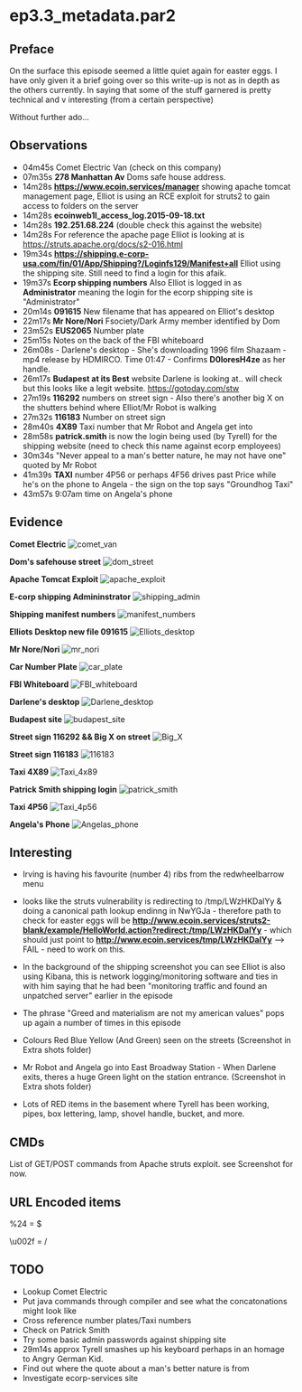ep3.3_metadata.par2
===================

Preface
-------

On the surface this episode seemed a little quiet again for easter eggs. I have only given it a brief going over so this write-up is not as in depth as the others currently. In saying that some of the stuff garnered is pretty technical and v interesting (from a certain perspective)

Without further ado...

Observations
------------

- 04m45s  Comet Electric Van (check on this company)
- 07m35s  **278 Manhattan Av** Doms safe house address.
- 14m28s  **https://www.ecoin.services/manager** showing apache tomcat management page, Elliot is using an RCE exploit for struts2 to gain access to folders on the server
- 14m28s  **ecoinweb1l_access_log.2015-09-18.txt**  
- 14m28s  **192.251.68.224** (double check this against the website)
- 14m28s  For reference the apache page Elliot is looking at is https://struts.apache.org/docs/s2-016.html
- 19m34s **https://shipping.e-corp-usa.com/fin/01/App/Shipping?/Loginfs129/Manifest+all** Elliot using the shipping site. Still need to find a login for this afaik. 
- 19m37s **Ecorp shipping numbers** Also Elliot is logged in as **Administrator** meaning the login for the ecorp shipping site is "Administrator"
- 20m14s **091615** New filename that has appeared on Elliot's desktop  
- 22m17s **Mr Nore/Nori** Fsociety/Dark Army member identified by Dom 
- 23m52s **EUS2065** Number plate  
- 25m15s Notes on the back of the FBI whiteboard
- 26m08s - Darlene's desktop - She's downloading 1996 film Shazaam - mp4 release by HDMIRCO. Time 01:47 - Confirms **D0loresH4ze** as her handle. 
- 26m17s **Budapest at its Best** website Darlene is looking at.. will check but this looks like a legit website. https://gotoday.com/stw
- 27m19s **116292** numbers on street sign - Also there's another big X on the shutters behind where Elliot/Mr Robot is walking  
- 27m32s **116183** Number on street sign 
- 28m40s **4X89** Taxi number that Mr Robot and Angela get into  
- 28m58s **patrick.smith** is now the login being used (by Tyrell) for the shipping website (need to check this name against ecorp employees)
- 30m34s "Never appeal to a man's better nature, he may not have one" quoted by Mr Robot
- 41m39s **TAXI** number 4P56 or perhaps 4F56 drives past Price while he's on the phone to Angela - the sign on the top says "Groundhog Taxi"
- 43m57s 9:07am time on Angela's phone

Evidence
--------
**Comet Electric**
![comet_van](https://github.com/z3r07h/Mr-R0B0T-s03-ARG/blob/ep4/Episodes/eps3.3_metadata.par2/screenshots/01-comet_electric_van.jpg)

**Dom's safehouse street**
![dom_street](https://github.com/z3r07h/Mr-R0B0T-s03-ARG/blob/ep4/Episodes/eps3.3_metadata.par2/screenshots/02-Manhattan_avenue.jpg)

**Apache Tomcat Exploit**
![apache_exploit](https://github.com/z3r07h/Mr-R0B0T-s03-ARG/blob/ep4/Episodes/eps3.3_metadata.par2/screenshots/03-Apache_struts_exploit.jpg)

**E-corp shipping Admininstrator**
![shipping_admin](https://github.com/z3r07h/Mr-R0B0T-s03-ARG/blob/ep4/Episodes/eps3.3_metadata.par2/screenshots/04-ecorp_shippinh_admin.jpg)

**Shipping manifest numbers**
![manifest_numbers](https://github.com/z3r07h/Mr-R0B0T-s03-ARG/blob/ep4/Episodes/eps3.3_metadata.par2/screenshots/05-shipping_manifest_numbers.jpg)

**Elliots Desktop new file 091615**
![Elliots_desktop](https://github.com/z3r07h/Mr-R0B0T-s03-ARG/blob/ep4/Episodes/eps3.3_metadata.par2/screenshots/06-elliot_desktop.jpg)

**Mr Nore/Nori**
![mr_nori](https://github.com/z3r07h/Mr-R0B0T-s03-ARG/blob/ep4/Episodes/eps3.3_metadata.par2/screenshots/07-Mr_Nori.jpg)

**Car Number Plate**
![car_plate](https://github.com/z3r07h/Mr-R0B0T-s03-ARG/blob/ep4/Episodes/eps3.3_metadata.par2/screenshots/08-Car_plate.jpg)

**FBI Whiteboard**
![FBI_whiteboard](https://github.com/z3r07h/Mr-R0B0T-s03-ARG/blob/ep4/Episodes/eps3.3_metadata.par2/screenshots/09-FBI_whiteboard.jpg)

**Darlene's desktop**
![Darlene_desktop](https://github.com/z3r07h/Mr-R0B0T-s03-ARG/blob/ep4/Episodes/eps3.3_metadata.par2/screenshots/10-Darlene_laptop.jpg)

**Budapest site**
![budapest_site](https://github.com/z3r07h/Mr-R0B0T-s03-ARG/blob/ep4/Episodes/eps3.3_metadata.par2/screenshots/11-Budapest_site.jpg)

**Street sign 116292 && Big X on street**
![Big_X](https://github.com/z3r07h/Mr-R0B0T-s03-ARG/blob/ep4/Episodes/eps3.3_metadata.par2/screenshots/12-BigX_on_street.jpg)

**Street sign 116183**
![116183](https://github.com/z3r07h/Mr-R0B0T-s03-ARG/blob/ep4/Episodes/eps3.3_metadata.par2/screenshots/13-Street_sign_116183.jpg)

**Taxi 4X89**
![Taxi_4x89](https://github.com/z3r07h/Mr-R0B0T-s03-ARG/blob/ep4/Episodes/eps3.3_metadata.par2/screenshots/14-First_taxi.jpg)

**Patrick Smith shipping login**
![patrick_smith](https://github.com/z3r07h/Mr-R0B0T-s03-ARG/blob/ep4/Episodes/eps3.3_metadata.par2/screenshots/15-Patrick_smith_shipping_login.jpg)

**Taxi 4P56**
![Taxi_4p56](https://github.com/z3r07h/Mr-R0B0T-s03-ARG/blob/ep4/Episodes/eps3.3_metadata.par2/screenshots/16-Second_taxi.jpg)

**Angela's Phone**
![Angelas_phone](https://github.com/z3r07h/Mr-R0B0T-s03-ARG/blob/ep4/Episodes/eps3.3_metadata.par2/screenshots/17-Angela_phone.jpg)

Interesting 
-----------

- Irving is having his favourite (number 4) ribs from the redwheelbarrow menu  

- looks like the struts vulnerability is redirecting to /tmp/LWzHKDalYy & doing a canonical path lookup endinng in NwYGJa - therefore path to check for easter eggs will be **http://www.ecoin.services/struts2-blank/example/HelloWorld.action?redirect:/tmp/LWzHKDalYy**  - which should just point to **http://www.ecoin.services/tmp/LWzHKDalYy** --> FAIL - need to work on this. 

- In the background of the shipping screenshot you can see Elliot is also using Kibana, this is network logging/monitoring software and ties in with him saying that he had been "monitoring traffic and found an unpatched server" earlier in the episode 

- The phrase "Greed and materialism are not my american values" pops up again a number of times in this episode

- Colours Red Blue Yellow (And Green) seen on the streets (Screenshot in Extra shots folder)

- Mr Robot and Angela go into East Broadway Station - When Darlene exits, theres a huge Green light on the station entrance. (Screenshot in Extra shots folder)

- Lots of RED items in the basement where Tyrell has been working, pipes, box lettering, lamp, shovel handle, bucket, and more. 
 

CMDs
----

List of GET/POST commands from Apache struts exploit. see Screenshot for now. 


URL Encoded items
-----------------

%24 = $  

\u002f = / 


TODO
----

- Lookup Comet Electric
- Put java commands through compiler and see what the concatonations might look like  
- Cross reference number plates/Taxi numbers
- Check on Patrick Smith
- Try some basic admin passwords against shipping site
- 29m14s approx Tyrell smashes up his keyboard perhaps in an homage to Angry German Kid. 
- Find out where the quote about a man's better nature is from 
- Investigate ecorp-services site
